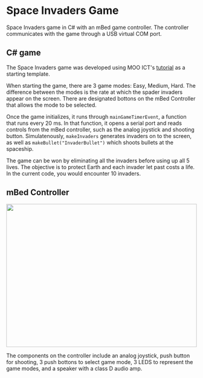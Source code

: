 # Space Invaders Game

Space Invaders game in C# with an mBed game controller. The controller communicates with the game through a USB virtual COM port.

## C# game

The Space Invaders game was developed using MOO ICT's [tutorial](https://www.mooict.com/c-tutorial-create-a-full-space-invaders-game-using-visual-studio/#google_vignette) as a starting template.

When starting the game, there are 3 game modes: Easy, Medium, Hard. The difference between the modes is the rate at which the spader invaders appear on the screen. There are designated bottons on the mBed Controller that allows the mode to be selected.

Once the game initializes, it runs through ```mainGameTimerEvent```, a function that runs every 20 ms. In that function, it opens a serial port and reads controls from the mBed controller, such as the analog joystick and shooting button. Simulatenously, ```makeInvaders``` generates invaders on to the screen, as well as ```makeBullet("InvaderBullet")``` which shoots bullets at the spaceship.

The game can be won by eliminating all the invaders before using up all 5 lives. The objective is to protect Earth and each invader let past costs a life. In the current code, you would encounter 10 invaders.

## mBed Controller

<img src="https://github.com/hirokimii/Space-Invaders-Game/assets/145586445/46568481-3964-44da-af38-3b045f8fd810" width="504" height="378">

The components on the controller include an analog joystick, push button for shooting, 3 push bottons to select game mode, 3 LEDS to represent the game modes, and a speaker with a class D audio amp.


